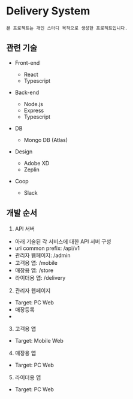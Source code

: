 # Delivery System

```plaintext
본 프로젝트는 개인 스터디 목적으로 생성한 프로젝트입니다.
```

## 관련 기술
- Front-end
  - React
  - Typescript

- Back-end
  - Node.js
  - Express
  - Typescript

- DB
  - Mongo DB (Atlas)

- Design
  - Adobe XD
  - Zeplin

- Coop
  - Slack

## 개발 순서
1. API 서버
  - 아래 기술된 각 서비스에 대한 API 서버 구성
  - uri common prefix: /api/v1
  - 관리자 웹페이지: /admin
  - 고객용 앱: /mobile
  - 매장용 앱: /store
  - 라이더용 앱: /delivery

2. 관리자 웹페이지
  - Target: PC Web
  - 매장등록
  - 

3. 고객용 앱
  - Target: Mobile Web

4. 매장용 앱
  - Target: PC Web


5. 라이더용 앱
  - Target: PC Web
  
